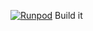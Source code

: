 [![Runpod](https://api.runpod.io/badge/neironovalex111-eng/wf360)](https://console.runpod.io/hub/neironovalex111-eng/wf360)
Build it

